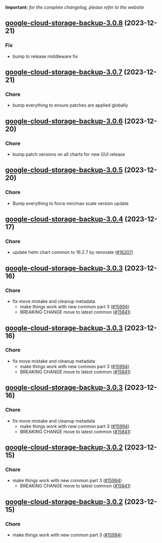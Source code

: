 **Important:**
*for the complete changelog, please refer to the website*




## [google-cloud-storage-backup-3.0.8](https://github.com/truecharts/charts/compare/google-cloud-storage-backup-3.0.7...google-cloud-storage-backup-3.0.8) (2023-12-21)

### Fix

- bump to release middleware fix
  
  


## [google-cloud-storage-backup-3.0.7](https://github.com/truecharts/charts/compare/google-cloud-storage-backup-3.0.6...google-cloud-storage-backup-3.0.7) (2023-12-21)

### Chore

- bump everything to ensure patches are applied globally
  
  


## [google-cloud-storage-backup-3.0.6](https://github.com/truecharts/charts/compare/google-cloud-storage-backup-3.0.5...google-cloud-storage-backup-3.0.6) (2023-12-20)

### Chore

- bump patch versions on all charts for new GUI release
  
  


## [google-cloud-storage-backup-3.0.5](https://github.com/truecharts/charts/compare/google-cloud-storage-backup-3.0.4...google-cloud-storage-backup-3.0.5) (2023-12-20)

### Chore

- Bump everything to force min/max scale version update
  
  


## [google-cloud-storage-backup-3.0.4](https://github.com/truecharts/charts/compare/google-cloud-storage-backup-3.0.3...google-cloud-storage-backup-3.0.4) (2023-12-17)

### Chore

- update helm chart common to 16.2.7 by renovate ([#16207](https://github.com/truecharts/charts/issues/16207))
  
  


## [google-cloud-storage-backup-3.0.3](https://github.com/truecharts/charts/compare/google-cloud-storage-backup-2.0.12...google-cloud-storage-backup-3.0.3) (2023-12-16)

### Chore

- fix move mistake and cleanup metadata
  - make things work with new common part 3 ([#15994](https://github.com/truecharts/charts/issues/15994))
  - BREAKING CHANGE move to latest common ([#15841](https://github.com/truecharts/charts/issues/15841))
  
  


## [google-cloud-storage-backup-3.0.3](https://github.com/truecharts/charts/compare/google-cloud-storage-backup-2.0.12...google-cloud-storage-backup-3.0.3) (2023-12-16)

### Chore

- fix move mistake and cleanup metadata
  - make things work with new common part 3 ([#15994](https://github.com/truecharts/charts/issues/15994))
  - BREAKING CHANGE move to latest common ([#15841](https://github.com/truecharts/charts/issues/15841))
  
  


## [google-cloud-storage-backup-3.0.3](https://github.com/truecharts/charts/compare/google-cloud-storage-backup-2.0.12...google-cloud-storage-backup-3.0.3) (2023-12-16)

### Chore

- fix move mistake and cleanup metadata
  - make things work with new common part 3 ([#15994](https://github.com/truecharts/charts/issues/15994))
  - BREAKING CHANGE move to latest common ([#15841](https://github.com/truecharts/charts/issues/15841))
  
  


## [google-cloud-storage-backup-3.0.2](https://github.com/truecharts/charts/compare/google-cloud-storage-backup-2.0.12...google-cloud-storage-backup-3.0.2) (2023-12-15)

### Chore

- make things work with new common part 3 ([#15994](https://github.com/truecharts/charts/issues/15994))
  - BREAKING CHANGE move to latest common ([#15841](https://github.com/truecharts/charts/issues/15841))
  
  


## [google-cloud-storage-backup-3.0.2](https://github.com/truecharts/charts/compare/google-cloud-storage-backup-2.0.12...google-cloud-storage-backup-3.0.2) (2023-12-15)

### Chore

- make things work with new common part 3 ([#15994](https://github.com/truecharts/charts/issues/15994))
